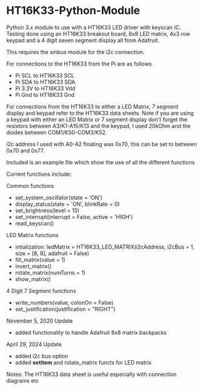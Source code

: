 # HT16K33-Python-Module
Python 3.x module to use with a HT16K33 LED driver with keyscan IC. Testing done using an 
HT16K33 breakout board, 8x8 LED matrix, 4x3 row keypad and a 4 digit seven segment display all
from Adafruit.

This requires the smbus module for the i2c connection.

For connections to the HT16K33 from the Pi are as follows
- Pi SCL to HT16K33 SCL
- Pi SDA to HT16K33 SDA
- Pi 3.3V to HT16K33 Vdd
- Pi Gnd to HT16K33 Gnd

For connections from the HT16K33 to either a LED Matrix, 7 segment display and keypad
refer to the HT16K33 data sheets. Note if you are using a keypad with either an LED Matrix or
7 segment display don't forget the resistors between A3/K1-A15/K13 and the keypad, I used 20kOhm
and the diodes between COM1/KS0-COM3/KS2.

i2c address I used with A0-A2 floating was 0x70, this can be set to between 0x70 and 0x77.

Included is an example file which show the use of all the different functions 

Current functions include:

Common functions
- set_system_oscillator(state = 'ON')
- display_status(state = 'ON', blinkRate = 0)
- set_brightness(level = 15)
- set_interrupt(interrupt = False, active = 'HIGH')
- read_keyscan()

LED Matrix functions
- intialization: ledMatrix = HT16K33_LED_MATRIX(i2cAddress, i2cBus = 1, size = [8, 8], adafruit = False)
- fill_matrix(value = 1)
- invert_matrix()
- rotate_matrix(numTurns = 1)
- show_matrix()

4 Digit 7 Segment functions
- write_numbers(value, colonOn = False)
- set_justification(justification = "RIGHT")

November 5, 2020 Update
- added functionality to handle Adafruit 8x8 matrix backpacks

April 29, 2024 Update
- added i2c bus option
- added __setitem__ and rotate_matrix functs for LED matrix

Notes:
The HT16K33 data sheet is useful especially with connection diagrams etc






